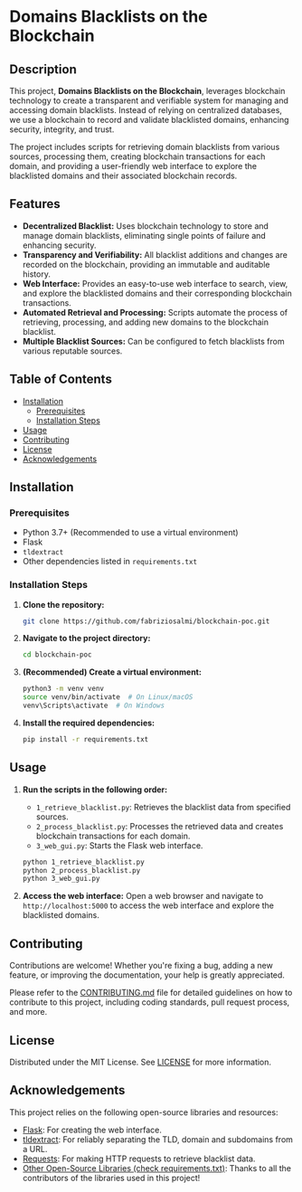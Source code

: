 # Domains Blacklists on the Blockchain

## Description

This project, **Domains Blacklists on the Blockchain**, leverages blockchain technology to create a transparent and verifiable system for managing and accessing domain blacklists. Instead of relying on centralized databases, we use a blockchain to record and validate blacklisted domains, enhancing security, integrity, and trust.

The project includes scripts for retrieving domain blacklists from various sources, processing them, creating blockchain transactions for each domain, and providing a user-friendly web interface to explore the blacklisted domains and their associated blockchain records.

## Features

*   **Decentralized Blacklist:** Uses blockchain technology to store and manage domain blacklists, eliminating single points of failure and enhancing security.
*   **Transparency and Verifiability:** All blacklist additions and changes are recorded on the blockchain, providing an immutable and auditable history.
*   **Web Interface:** Provides an easy-to-use web interface to search, view, and explore the blacklisted domains and their corresponding blockchain transactions.
*   **Automated Retrieval and Processing:** Scripts automate the process of retrieving, processing, and adding new domains to the blockchain blacklist.
*   **Multiple Blacklist Sources:** Can be configured to fetch blacklists from various reputable sources.

## Table of Contents

*   [Installation](#installation)
    *   [Prerequisites](#prerequisites)
    *   [Installation Steps](#installation-steps)
*   [Usage](#usage)
*   [Contributing](#contributing)
*   [License](#license)
*   [Acknowledgements](#acknowledgements)

## Installation

### Prerequisites

*   Python 3.7+ (Recommended to use a virtual environment)
*   Flask
*   `tldextract`
*   Other dependencies listed in `requirements.txt`

### Installation Steps

1.  **Clone the repository:**

    ```sh
    git clone https://github.com/fabriziosalmi/blockchain-poc.git
    ```

2.  **Navigate to the project directory:**

    ```sh
    cd blockchain-poc
    ```

3.  **(Recommended) Create a virtual environment:**

    ```sh
    python3 -m venv venv
    source venv/bin/activate  # On Linux/macOS
    venv\Scripts\activate  # On Windows
    ```

4.  **Install the required dependencies:**

    ```sh
    pip install -r requirements.txt
    ```

## Usage

1.  **Run the scripts in the following order:**

    *   `1_retrieve_blacklist.py`: Retrieves the blacklist data from specified sources.
    *   `2_process_blacklist.py`: Processes the retrieved data and creates blockchain transactions for each domain.
    *   `3_web_gui.py`: Starts the Flask web interface.

    ```sh
    python 1_retrieve_blacklist.py
    python 2_process_blacklist.py
    python 3_web_gui.py
    ```

2.  **Access the web interface:** Open a web browser and navigate to `http://localhost:5000` to access the web interface and explore the blacklisted domains.

## Contributing

Contributions are welcome! Whether you're fixing a bug, adding a new feature, or improving the documentation, your help is greatly appreciated.

Please refer to the [CONTRIBUTING.md](CONTRIBUTING.md) file for detailed guidelines on how to contribute to this project, including coding standards, pull request process, and more.

## License

Distributed under the MIT License. See [LICENSE](LICENSE) for more information.

## Acknowledgements

This project relies on the following open-source libraries and resources:

*   [Flask](https://flask.palletsprojects.com/): For creating the web interface.
*   [tldextract](https://pypi.org/project/tldextract/): For reliably separating the TLD, domain and subdomains from a URL.
*   [Requests](https://pypi.org/project/requests/): For making HTTP requests to retrieve blacklist data.
*   [Other Open-Source Libraries (check requirements.txt)](#): Thanks to all the contributors of the libraries used in this project!

